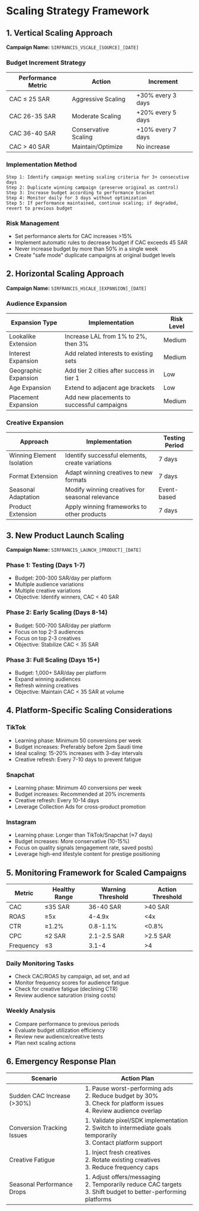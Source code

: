 # Scaling Strategy Framework

## 1. Vertical Scaling Approach

**Campaign Name:** `SIRFRANCIS_VSCALE_[SOURCE]_[DATE]`

### Budget Increment Strategy
| Performance Metric | Action | Increment |
|-------------------|--------|-----------|
| CAC ≤ 25 SAR | Aggressive Scaling | +30% every 3 days |
| CAC 26-35 SAR | Moderate Scaling | +20% every 5 days |
| CAC 36-40 SAR | Conservative Scaling | +10% every 7 days |
| CAC > 40 SAR | Maintain/Optimize | No increase |

### Implementation Method
```
Step 1: Identify campaign meeting scaling criteria for 3+ consecutive days
Step 2: Duplicate winning campaign (preserve original as control)
Step 3: Increase budget according to performance bracket
Step 4: Monitor daily for 3 days without optimization
Step 5: If performance maintained, continue scaling; if degraded, revert to previous budget
```

### Risk Management
- Set performance alerts for CAC increases >15%
- Implement automatic rules to decrease budget if CAC exceeds 45 SAR
- Never increase budget by more than 50% in a single week
- Create "safe mode" duplicate campaigns at original budget levels

## 2. Horizontal Scaling Approach

**Campaign Name:** `SIRFRANCIS_HSCALE_[EXPANSION]_[DATE]`

### Audience Expansion
| Expansion Type | Implementation | Risk Level |
|----------------|----------------|------------|
| Lookalike Extension | Increase LAL from 1% to 2%, then 3% | Medium |
| Interest Expansion | Add related interests to existing sets | Medium |
| Geographic Expansion | Add tier 2 cities after success in tier 1 | Low |
| Age Expansion | Extend to adjacent age brackets | Low |
| Placement Expansion | Add new placements to successful campaigns | Medium |

### Creative Expansion
| Approach | Implementation | Testing Period |
|----------|----------------|---------------|
| Winning Element Isolation | Identify successful elements, create variations | 7 days |
| Format Extension | Adapt winning creatives to new formats | 7 days |
| Seasonal Adaptation | Modify winning creatives for seasonal relevance | Event-based |
| Product Extension | Apply winning frameworks to other products | 7 days |

## 3. New Product Launch Scaling

**Campaign Name:** `SIRFRANCIS_LAUNCH_[PRODUCT]_[DATE]`

### Phase 1: Testing (Days 1-7)
- Budget: 200-300 SAR/day per platform
- Multiple audience variations
- Multiple creative variations
- Objective: Identify winners, CAC < 40 SAR

### Phase 2: Early Scaling (Days 8-14)
- Budget: 500-700 SAR/day per platform
- Focus on top 2-3 audiences
- Focus on top 2-3 creatives
- Objective: Stabilize CAC < 35 SAR

### Phase 3: Full Scaling (Days 15+)
- Budget: 1,000+ SAR/day per platform
- Expand winning audiences
- Refresh winning creatives
- Objective: Maintain CAC < 35 SAR at volume

## 4. Platform-Specific Scaling Considerations

### TikTok
- Learning phase: Minimum 50 conversions per week
- Budget increases: Preferably before 2pm Saudi time
- Ideal scaling: 15-20% increases with 3-day intervals
- Creative refresh: Every 7-10 days to prevent fatigue

### Snapchat
- Learning phase: Minimum 40 conversions per week
- Budget increases: Recommended at 20% increments
- Creative refresh: Every 10-14 days
- Leverage Collection Ads for cross-product promotion

### Instagram
- Learning phase: Longer than TikTok/Snapchat (≈7 days)
- Budget increases: More conservative (10-15%)
- Focus on quality signals (engagement rate, saved posts)
- Leverage high-end lifestyle content for prestige positioning

## 5. Monitoring Framework for Scaled Campaigns

| Metric | Healthy Range | Warning Threshold | Action Threshold |
|--------|---------------|-------------------|------------------|
| CAC | ≤35 SAR | 36-40 SAR | >40 SAR |
| ROAS | ≥5x | 4-4.9x | <4x |
| CTR | ≥1.2% | 0.8-1.1% | <0.8% |
| CPC | ≤2 SAR | 2.1-2.5 SAR | >2.5 SAR |
| Frequency | ≤3 | 3.1-4 | >4 |

### Daily Monitoring Tasks
- Check CAC/ROAS by campaign, ad set, and ad
- Monitor frequency scores for audience fatigue
- Check for creative fatigue (declining CTR)
- Review audience saturation (rising costs)

### Weekly Analysis
- Compare performance to previous periods
- Evaluate budget utilization efficiency
- Review new audience/creative tests
- Plan next scaling actions

## 6. Emergency Response Plan

| Scenario | Action Plan |
|----------|------------|
| Sudden CAC Increase (>30%) | 1. Pause worst-performing ads<br>2. Reduce budget by 30%<br>3. Check for platform issues<br>4. Review audience overlap |
| Conversion Tracking Issues | 1. Validate pixel/SDK implementation<br>2. Switch to intermediate goals temporarily<br>3. Contact platform support |
| Creative Fatigue | 1. Inject fresh creatives<br>2. Rotate existing creatives<br>3. Reduce frequency caps |
| Seasonal Performance Drops | 1. Adjust offers/messaging<br>2. Temporarily reduce CAC targets<br>3. Shift budget to better-performing platforms |
